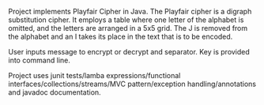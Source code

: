 Project implements Playfair Cipher in Java. The Playfair cipher is a digraph substitution cipher. It employs a table where one letter of the alphabet is omitted, 
and the letters are arranged in a 5x5 grid. The J is removed from the alphabet and an I takes its place in the text that is to be encoded. 

User inputs message to encrypt or decrypt and separator. Key is provided into command line.

Project uses junit tests/lamba expressions/functional interfaces/collections/streams/MVC pattern/exception handling/annotations and javadoc documentation.
